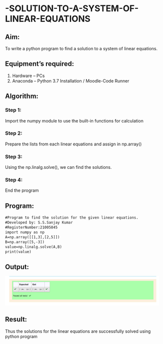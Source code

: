 # -SOLUTION-TO-A-SYSTEM-OF-LINEAR-EQUATIONS
## Aim:
To write a python program to find a solution to a system of linear equations.
## Equipment’s required:
1. 	Hardware – PCs
2. 	Anaconda – Python 3.7 Installation / Moodle-Code Runner
## Algorithm:
### Step 1: 
Import the numpy module to use the built-in functions for calculation
### Step 2: 
Prepare the lists from each linear equations and assign in np.array()
### Step 3: 
Using the np.linalg.solve(), we can find the solutions.
### Step 4: 
End the program
## Program:
```
#Program to find the solution for the given linear equations.
#Developed by: S.S.Sanjay Kumar
#RegisterNumber:21005845
import numpy as np
A=np.array([[1,3],[2,5]])
B=np.array([5,-3])
value=np.linalg.solve(A,B)
print(value)
```
## Output:
![MATH1](./Linalg01.png)
## Result: 
Thus the solutions for the linear equations are successfully solved using python program

